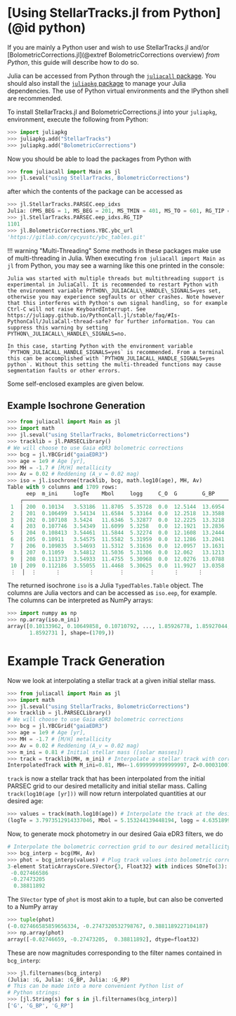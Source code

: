 # [Using StellarTracks.jl from Python](@id python)

If you are mainly a Python user and wish to use StellarTracks.jl and/or [BolometricCorrections.jl](@extref BolometricCorrections overview) *from Python*, this guide will describe how to do so. 

Julia can be accessed from Python through the [`juliacall` package](https://juliapy.github.io/PythonCall.jl/stable/juliacall/). You should also install the [`juliapkg` package](https://github.com/JuliaPy/PyJuliaPkg) to manage your Julia dependencies. The use of Python virtual environments and the IPython shell are recommended.

To install StellarTracks.jl and BolometricCorrections.jl into your `juliapkg`, environment, execute the following from Python:

```python
>>> import juliapkg
>>> juliapkg.add("StellarTracks")
>>> juliapkg.add("BolometricCorrections")
```

Now you should be able to load the packages from Python with

```python
>>> from juliacall import Main as jl
>>> jl.seval("using StellarTracks, BolometricCorrections")
```

after which the contents of the package can be accessed as

```python
>>> jl.StellarTracks.PARSEC.eep_idxs
Julia: (PMS_BEG = 1, MS_BEG = 201, MS_TMIN = 401, MS_TO = 601, RG_TIP = 1101, HE_BEG = 1131, END_CHEB = 1631, TPAGB_BEG = 1731)
>>> jl.StellarTracks.PARSEC.eep_idxs.RG_TIP
1101
>>> jl.BolometricCorrections.YBC.ybc_url
'https://gitlab.com/cycyustc/ybc_tables.git'
```

!!! warning "Multi-Threading"
    Some methods in these packages make use of multi-threading in Julia. When executing `from juliacall import Main as jl` from Python, you may see a warning like this one printed in the console: 

    Julia was started with multiple threads but multithreading support is experimental in JuliaCall. It is recommended to restart Python with the environment variable PYTHON\_JULIACALL\_HANDLE\_SIGNALS=yes set, otherwise you may experience segfaults or other crashes. Note however that this interferes with Python's own signal handling, so for example Ctrl-C will not raise KeyboardInterrupt. See https://juliapy.github.io/PythonCall.jl/stable/faq/#Is-PythonCall/JuliaCall-thread-safe? for further information. You can suppress this warning by setting PYTHON\_JULIACALL\_HANDLE\_SIGNALS=no.

    In this case, starting Python with the environment variable `PYTHON_JULIACALL_HANDLE_SIGNALS=yes` is recommended. From a terminal this can be accomplished with `PYTHON_JULIACALL_HANDLE_SIGNALS=yes python`. Without this setting the multi-threaded functions may cause segmentation faults or other errors.

Some self-enclosed examples are given below.

## Example Isochrone Generation

```python
>>> from juliacall import Main as jl
>>> import math
>>> jl.seval("using StellarTracks, BolometricCorrections")
>>> tracklib = jl.PARSECLibrary()
# We will choose to use Gaia eDR3 bolometric corrections
>>> bcg = jl.YBCGrid("gaiaEDR3")
>>> age = 1e9 # Age [yr], 
>>> MH = -1.7 # [M/H] metallicity
>>> Av = 0.02 # Reddening (A_v = 0.02 mag)
>>> iso = jl.isochrone(tracklib, bcg, math.log10(age), MH, Av)
Table with 9 columns and 1709 rows:
      eep  m_ini     logTe    Mbol     logg     C_O  G        G_BP     G_RP
    ┌─────────────────────────────────────────────────────────────────────────
 1  │ 200  0.10134   3.53186  11.8705  5.35728  0.0  12.5144  13.6954  11.4482
 2  │ 201  0.106499  3.54134  11.6584  5.33164  0.0  12.2518  13.3588  11.2163
 3  │ 202  0.107108  3.5424   11.6346  5.32877  0.0  12.2225  13.3218  11.1903
 4  │ 203  0.107746  3.54349  11.6099  5.3258   0.0  12.1921  13.2836  11.1634
 5  │ 204  0.108413  3.54461  11.5844  5.32274  0.0  12.1608  13.2444  11.1356
 6  │ 205  0.10911   3.54575  11.5582  5.31959  0.0  12.1286  13.2041  11.1069
 7  │ 206  0.109835  3.54693  11.5312  5.31636  0.0  12.0957  13.1631  11.0775
 8  │ 207  0.11059   3.54812  11.5036  5.31306  0.0  12.062   13.1213  11.0475
 9  │ 208  0.111373  3.54933  11.4755  5.30968  0.0  12.0276  13.0788  11.0168
 10 │ 209  0.112186  3.55055  11.4468  5.30625  0.0  11.9927  13.0358  10.9856
 ⋮  │  ⋮      ⋮         ⋮        ⋮        ⋮      ⋮      ⋮        ⋮        ⋮
```

The returned isochrone `iso` is a Julia `TypedTables.Table` object. The columns are Julia vectors and can be accessed as `iso.eep`, for example. The columns can be interpreted as NumPy arrays:

```python
>>> import numpy as np
>>> np.array(iso.m_ini)
array([0.10133962, 0.10649858, 0.10710792, ..., 1.85926778, 1.85927044,
       1.8592731 ], shape=(1709,))
```

# Example Track Generation

Now we look at interpolating a stellar track at a given initial stellar mass. 

```python
>>> from juliacall import Main as jl
>>> import math
>>> jl.seval("using StellarTracks, BolometricCorrections")
>>> tracklib = jl.PARSECLibrary()
# We will choose to use Gaia eDR3 bolometric corrections
>>> bcg = jl.YBCGrid("gaiaEDR3")
>>> age = 1e9 # Age [yr], 
>>> MH = -1.7 # [M/H] metallicity
>>> Av = 0.02 # Reddening (A_v = 0.02 mag)
>>> m_ini = 0.81 # Initial stellar mass ([solar masses])
>>> track = tracklib(MH, m_ini) # Interpolate a stellar track with correct properties
InterpolatedTrack with M_ini=0.81, MH=-1.6999999999999997, Z=0.0003100162055070581, Y=0.24905182884580257, X=0.7506381549486904.
```

`track` is now a stellar track that has been interpolated from the initial PARSEC grid to our desired metallicity and initial stellar mass. Calling `track(log10(age [yr]))` will now return interpolated quantities at our desired age:

```python
>>> values = track(math.log10(age)) # Interpolate the track at the desired age
(logTe = 3.7973512914337046, Mbol = 5.153244139448194, logg = 4.635189907463032, C_O = 0.0)
```

Now, to generate mock photometry in our desired Gaia eDR3 filters, we do

```python
# Interpolate the bolometric correction grid to our desired metallicity, reddening
>>> bcg_interp = bcg(MH, Av)
>>> phot = bcg_interp(values) # Plug track values into bolometric correction grid to get mock photometry
3-element StaticArraysCore.SVector{3, Float32} with indices SOneTo(3):
 -0.027466586
 -0.27473205
  0.38811892
```

The `SVector` type of `phot` is most akin to a tuple, but can also be converted to a NumPy array

```python
>>> tuple(phot)
(-0.027466585859656334, -0.2747320532798767, 0.3881189227104187)
>>> np.array(phot)
array([-0.02746659, -0.27473205,  0.38811892], dtype=float32)
```

These are now magnitudes corresponding to the filter names contained in `bcg_interp`:

```python
>>> jl.filternames(bcg_interp)
(Julia: :G, Julia: :G_BP, Julia: :G_RP)
# This can be made into a more convenient Python list of 
# Python strings:
>>> [jl.String(s) for s in jl.filternames(bcg_interp)]
['G', 'G_BP', 'G_RP']
```
